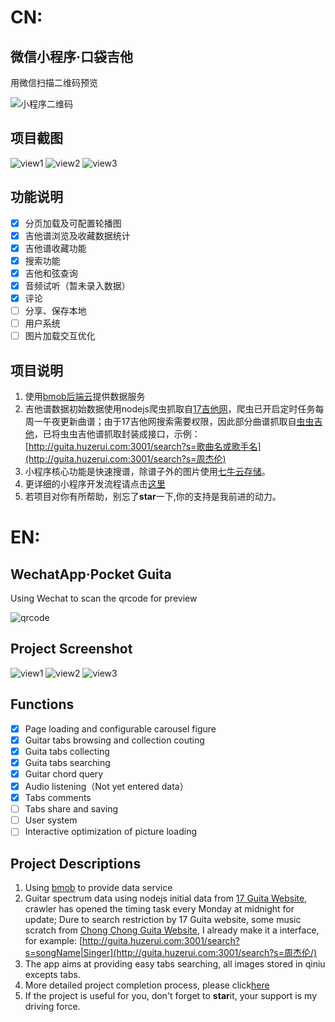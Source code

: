 # CN:
## 微信小程序·口袋吉他
用微信扫描二维码预览

![小程序二维码](http://qiniu1.huzerui.com/17-10-19/9711670.jpg)

## 项目截图
![view1](http://qiniu1.huzerui.com/17-11-9/6887912.jpg)
![view2](http://qiniu1.huzerui.com/17-11-9/75469062.jpg)
![view3](http://qiniu1.huzerui.com/17-11-9/61787499.jpg)

## 功能说明
- [x] 分页加载及可配置轮播图
- [x] 吉他谱浏览及收藏数据统计
- [x] 吉他谱收藏功能
- [x] 搜索功能
- [x] 吉他和弦查询
- [x] 音频试听（暂未录入数据）
- [x] 评论
- [ ] 分享、保存本地
- [ ] 用户系统
- [ ] 图片加载交互优化

## 项目说明
1. 使用[bmob后端云](https://www.bmob.cn/)提供数据服务
2. 吉他谱数据初始数据使用nodejs爬虫抓取自[17吉他网](http://www.17jita.com/)，爬虫已开启定时任务每周一午夜更新曲谱；由于17吉他网搜索需要权限，因此部分曲谱抓取自[虫虫吉他](http://www.ccguitar.cn/)，已将虫虫吉他谱抓取封装成接口，示例：[http://guita.huzerui.com:3001/search?s=歌曲名或歌手名](http://guita.huzerui.com:3001/search?s=周杰伦)
3. 小程序核心功能是快速搜谱，除谱子外的图片使用[七牛云存储](https://www.qiniu.com/)。
4. 更详细的小程序开发流程请点击[这里]()
5. 若项目对你有所帮助，别忘了**star**一下,你的支持是我前进的动力。

# EN:
## WechatApp·Pocket Guita
Using Wechat to scan the qrcode for preview

![qrcode](http://qiniu1.huzerui.com/17-10-19/9711670.jpg)

## Project Screenshot
![view1](http://qiniu1.huzerui.com/17-11-9/6887912.jpg)
![view2](http://qiniu1.huzerui.com/17-11-9/75469062.jpg)
![view3](http://qiniu1.huzerui.com/17-11-9/61787499.jpg)

## Functions
- [x] Page loading and configurable carousel figure
- [x] Guitar tabs browsing and collection couting
- [x] Guita tabs collecting
- [x] Guita tabs  searching
- [x] Guitar chord query
- [x] Audio listening（Not yet entered data）
- [x] Tabs comments
- [ ] Tabs share and saving
- [ ] User system 
- [ ] Interactive optimization of picture loading

## Project Descriptions
1. Using [bmob](https://www.bmob.cn/) to provide data service
2. Guitar spectrum data using nodejs initial data from [17 Guita Website](http://www.17jita.com/), crawler has opened the timing task every Monday at midnight for update; Dure to search restriction by 17 Guita website, some music scratch from [Chong Chong Guita Website](http://www.ccguitar.cn/), I already make it a interface, for example: [http://guita.huzerui.com:3001/search?s=songName|Singer](http://guita.huzerui.com:3001/search?s=周杰伦/)
3. The app aims at providing easy tabs searching, all images stored in qiniu excepts tabs.
4. More detailed project completion process, please click[here]()
5. If the project is useful for you, don't forget to **star**it, your support is my driving force.

